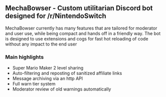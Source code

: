 ## MechaBowser - Custom utilitarian Discord bot designed for /r/NintendoSwitch
MechaBowser currently has many features that are tailored for moderator and user use, while being compact and hands off
in a friendly way. The bot is designed to use extensions and cogs for fast hot reloading of code without any impact to 
the end user

### Main highlights
* Super Mario Maker 2 level sharing
* Auto-filtering and reposting of sanitized affiliate links
* Message archiving via an http API
* Full warn tier system
* Moderator review of old warnings automatically